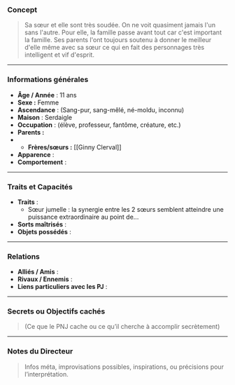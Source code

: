 ### Concept
> Sa sœur et elle sont très soudée. On ne voit quasiment jamais l'un sans l'autre. Pour elle, la famille passe avant tout car c'est important la famille. Ses parents l'ont toujours soutenu à donner le meilleur d'elle même avec sa sœur ce qui en fait des personnages très intelligent et vif d'esprit.

---

### Informations générales
- **Âge / Année** : 11 ans
- **Sexe :** Femme
- **Ascendance** : (Sang-pur, sang-mêlé, né-moldu, inconnu)
- **Maison** : Serdaigle
- **Occupation** : (élève, professeur, fantôme, créature, etc.)
- **Parents :**
- - **Frères/sœurs :** [[Ginny Clerval]]
- **Apparence** : 
- **Comportement** : 


---

### Traits et Capacités
- **Traits** : 
	- Sœur jumelle : la synergie entre les 2 sœurs semblent atteindre une puissance extraordinaire au point de...
- **Sorts maîtrisés** : 
- **Objets possédés** : 

---

### Relations
- **Alliés / Amis** : 
- **Rivaux / Ennemis** : 
- **Liens particuliers avec les PJ** : 

---

### Secrets ou Objectifs cachés
> (Ce que le PNJ cache ou ce qu’il cherche à accomplir secrètement)

---

### Notes du Directeur
> Infos méta, improvisations possibles, inspirations, ou précisions pour l’interprétation.


